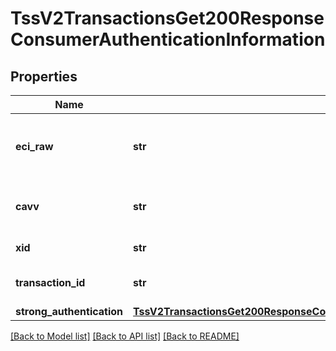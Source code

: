 # TssV2TransactionsGet200ResponseConsumerAuthenticationInformation

## Properties
Name | Type | Description | Notes
------------ | ------------- | ------------- | -------------
**eci_raw** | **str** | Raw electronic commerce indicator (ECI).  | [optional] 
**cavv** | **str** | Cardholder authentication verification value (CAVV). | [optional] 
**xid** | **str** | Transaction identifier.  | [optional] 
**transaction_id** | **str** | Payer auth Transaction identifier. | [optional] 
**strong_authentication** | [**TssV2TransactionsGet200ResponseConsumerAuthenticationInformationStrongAuthentication**](TssV2TransactionsGet200ResponseConsumerAuthenticationInformationStrongAuthentication.md) |  | [optional] 

[[Back to Model list]](../README.md#documentation-for-models) [[Back to API list]](../README.md#documentation-for-api-endpoints) [[Back to README]](../README.md)


